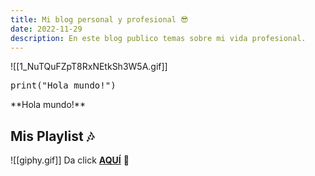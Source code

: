 ```yaml
---
title: Mi blog personal y profesional 😎
date: 2022-11-29
description: En este blog publico temas sobre mi vida profesional.
---
```


![[1_NuTQuFZpT8RxNEtkSh3W5A.gif]]

<pre>
print("Hola mundo!")
</pre>

<div className="text-green-500"> **Hola mundo!** </div>

## Mis Playlist 🎶

![[giphy.gif]]
Da click [**AQUÍ**](playlist) 🥳






